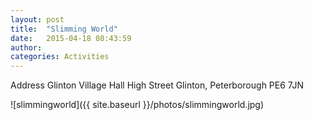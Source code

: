 ```yaml
---
layout: post
title:  "Slimming World"
date:   2015-04-18 08:43:59
author: 
categories: Activities
---
```


Address
Glinton Village Hall 
High Street
Glinton,
Peterborough
PE6 7JN



![slimmingworld]({{ site.baseurl }}/photos/slimmingworld.jpg)